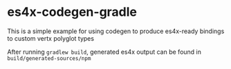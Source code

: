 # es4x-codegen-gradle
This is a simple example for using codegen to produce es4x-ready bindings to custom vertx polyglot types

After running `gradlew build`, generated es4x output can be found in `build/generated-sources/npm`
